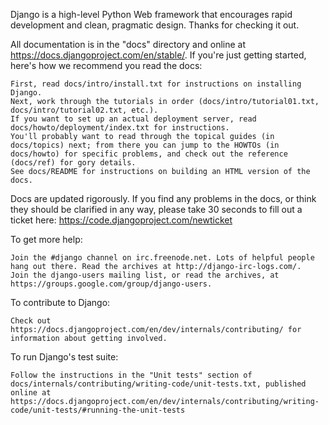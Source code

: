 

Django is a high-level Python Web framework that encourages rapid development and clean, pragmatic design. Thanks for checking it out.

All documentation is in the "docs" directory and online at https://docs.djangoproject.com/en/stable/. If you're just getting started, here's how we recommend you read the docs:

    First, read docs/intro/install.txt for instructions on installing Django.
    Next, work through the tutorials in order (docs/intro/tutorial01.txt, docs/intro/tutorial02.txt, etc.).
    If you want to set up an actual deployment server, read docs/howto/deployment/index.txt for instructions.
    You'll probably want to read through the topical guides (in docs/topics) next; from there you can jump to the HOWTOs (in docs/howto) for specific problems, and check out the reference (docs/ref) for gory details.
    See docs/README for instructions on building an HTML version of the docs.

Docs are updated rigorously. If you find any problems in the docs, or think they should be clarified in any way, please take 30 seconds to fill out a ticket here: https://code.djangoproject.com/newticket

To get more help:

    Join the #django channel on irc.freenode.net. Lots of helpful people hang out there. Read the archives at http://django-irc-logs.com/.
    Join the django-users mailing list, or read the archives, at https://groups.google.com/group/django-users.

To contribute to Django:

    Check out https://docs.djangoproject.com/en/dev/internals/contributing/ for information about getting involved.

To run Django's test suite:

    Follow the instructions in the "Unit tests" section of docs/internals/contributing/writing-code/unit-tests.txt, published online at https://docs.djangoproject.com/en/dev/internals/contributing/writing-code/unit-tests/#running-the-unit-tests

